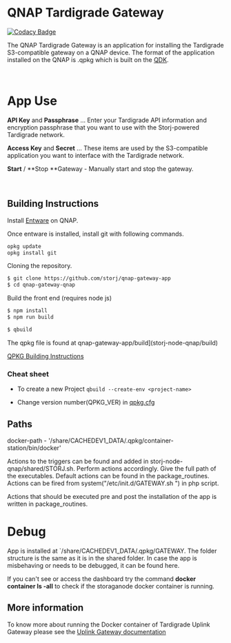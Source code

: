 # QNAP Tardigrade Gateway

[![Codacy Badge](https://api.codacy.com/project/badge/Grade/9d1a6a204b244643a47d7047a16bf05d)](https://app.codacy.com/gh/storj-thirdparty/qnap-gateway-app?utm_source=github.com&utm_medium=referral&utm_content=storj-thirdparty/qnap-gateway-app&utm_campaign=Badge_Grade_Dashboard)



The QNAP Tardigrade Gateway is an application for installing the Tardigrade S3-compatible gateway on a QNAP device. The format of the application installed on the QNAP is .qpkg which is built on the [QDK](https://github.com/qnap-dev/QDK#installation).

<br />

# App Use

**API Key** and **Passphrase** ... Enter your Tardigrade API information and encryption passphrase that you want to use with the Storj-powered Tardigrade network.

**Access Key** and **Secret** ... These items are used by the S3-compatible application you want to interface with the Tardigrade network.

**Start** / **Stop **Gateway - Manually start and stop the gateway.



<br />

## Building Instructions

Install [Entware](https://www.qnapclub.eu/en/qpkg/556) on QNAP.

Once entware is installed, install git with following commands.
```sh
opkg update
opkg install git
```

Cloning the repository.

```bash
$ git clone https://github.com/storj/qnap-gateway-app
$ cd qnap-gateway-qnap
```

Build the front end (requires node js)

``` bash
$ npm install
$ npm run build
```

``` bash
$ qbuild
```
The qpkg file is found at qnap-gateway-app/build](storj-node-qnap/build)

[QPKG Building Instructions](https://edhongcy.gitbooks.io/qdk-quick-start-guide/content/build-your-own-qpkg.html)



### Cheat sheet

- To create a new Project `qbuild --create-env <project-name>`

- Change version number(QPKG_VER) in [qpkg.cfg](qpkg.cfg)

  

## Paths

docker-path - '/share/CACHEDEV1_DATA/.qpkg/container-station/bin/docker'

Actions to the triggers can be found and added in storj-node-qnap/shared/STORJ.sh.
Perform actions accordingly. Give the full path of the executables.
Default actions can be found in the package_routines.
Actions can be fired from system("/etc/init.d/GATEWAY.sh <your-command>") in php script.

Actions that should be executed pre and post the installation of the app is written in package_routines.





# Debug

App is installed at `/share/CACHEDEV1_DATA/.qpkg/GATEWAY. The folder structure is the same as it is in the shared folder. In case the app is misbehaving or needs to be debugged, it can be found here.

If you can't see or access the dashboard try the command **docker container ls -all** to check if the storaganode docker container is running.

## More information
To know more about running the Docker container of Tardigrade Uplink Gateway please see the [Uplink Gateway documentation](https://documentation.tardigrade.io/api-reference/s3-gateway)

